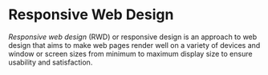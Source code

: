 # Responsive Web Design

_Responsive web design_ (RWD) or responsive design is an approach to web design that aims to make web pages render well on a variety of devices and window or screen sizes from minimum to maximum display size to ensure usability and satisfaction.
